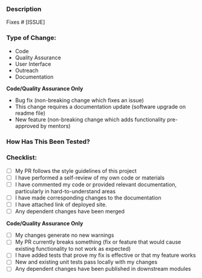 ### Description

<!-- Include a summary of the change and relevant motivation/context. List any dependencies that are required for this change. -->

Fixes # [ISSUE]

### Type of Change:

<!-- **Delete irrelevant options.** -->

- Code
- Quality Assurance
- User Interface
- Outreach
- Documentation

**Code/Quality Assurance Only**

- Bug fix (non-breaking change which fixes an issue)
- This change requires a documentation update (software upgrade on readme file)
- New feature (non-breaking change which adds functionality pre-approved by mentors)

### How Has This Been Tested?

<!-- If you are working on a design then add a gif to show the responsiveness of your design.
Please follow [testing guidelines](https://github.com/anitab-org/anitab-org.github.io/wiki/Prepare-testing-GitHub-Pages-for-your-PR) and share the link of deployed site here. -->

### Checklist:

<!-- **Delete irrelevant options.** -->

- [ ] My PR follows the style guidelines of this project
- [ ] I have performed a self-review of my own code or materials
- [ ] I have commented my code or provided relevant documentation, particularly in hard-to-understand areas
- [ ] I have made corresponding changes to the documentation
- [ ] I have attached link of deployed site.
- [ ] Any dependent changes have been merged

**Code/Quality Assurance Only**

- [ ] My changes generate no new warnings
- [ ] My PR currently breaks something (fix or feature that would cause existing functionality to not work as expected)
- [ ] I have added tests that prove my fix is effective or that my feature works
- [ ] New and existing unit tests pass locally with my changes
- [ ] Any dependent changes have been published in downstream modules
